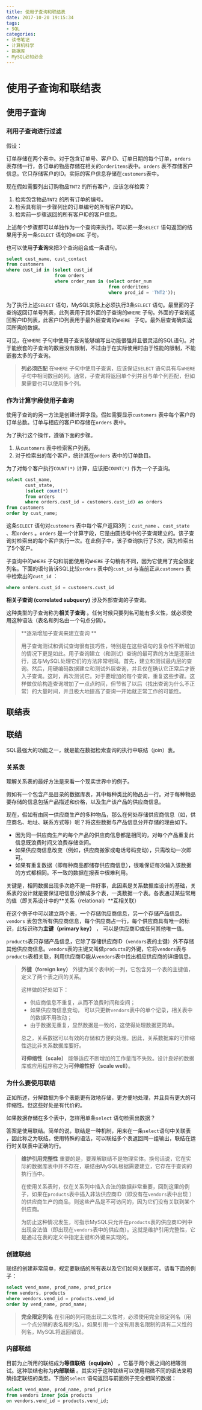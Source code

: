 ```yaml
---
title: 使用子查询和联结表
date: 2017-10-20 19:15:34
tags: 
- SQL 
categories: 
- 读书笔记
- 计算机科学
- 数据库
- MySQL必知必会
---
```


# 使用子查询和联结表

## 使用子查询

### 利用子查询进行过滤

假设：

订单存储在两个表中。对于包含订单号、客户ID、订单日期的每个订单，`orders`表存储一行，各订单的物品存储在相关的`orderitems`表中。`orders` 表不存储客户信息。它只存储客户的ID。实际的客户信息存储在`customers`表中。

现在假如需要列出订购物品`TNT2` 的所有客户，应该怎样检索？

1. 检索包含物品`TNT2` 的所有订单的编号。
2. 检索具有前一步骤列出的订单编号的所有客户的ID。
3. 检索前一步骤返回的所有客户ID的客户信息。

上述每个步骤都可以单独作为一个查询来执行。可以把一条`SELECT` 语句返回的结果用于另一条`SELECT` 语句的`WHERE` 子句。

也可以使用**子查询**来把3个查询组合成一条语句。

```sql
select cust_name, cust_contact 
from customers 
where cust_id in (select cust_id 
                  from orders 
                  where order_num in (select order_num 
                                      from orderitems 
                                      where prod_id = 'TNT2'));
```

为了执行上述`SELECT` 语句，MySQL实际上必须执行3条`SELECT` 语句。最里面的子查询返回订单号列表，此列表用于其外面的子查询的`WHERE` 子句。外面的子查询返回客户ID列表，此客户ID列表用于最外层查询的`WHERE ` 子句。最外层查询确实返回所需的数据。

可见，在`WHERE` 子句中使用子查询能够编写出功能很强并且很灵活的SQL语句。对于能嵌套的子查询的数目没有限制，不过由于在实际使用时由于性能的限制，不能嵌套太多的子查询。

>**列必须匹配** 在`WHERE` 子句中使用子查询，应该保证`SELECT` 语句具有与`WHERE` 子句中相同数目的列。通常，子查询将返回单个列并且与单个列匹配，但如果需要也可以使用多个列。

### 作为计算字段使用子查询

使用子查询的另一方法是创建计算字段。假如需要显示`customers` 表中每个客户的订单总数。订单与相应的客户ID存储在`orders` 表中。

为了执行这个操作，遵循下面的步骤。

1. 从`customers` 表中检索客户列表。
2. 对于检索出的每个客户，统计其在`orders` 表中的订单数目。

为了对每个客户执行`COUNT(*)` 计算，应该把`COUNT(*)` 作为一个子查询。

```sql
select cust_name, 
       cust_state, 
       (select count(*) 
       from orders 
       where orders.cust_id = customers.cust_id) as orders
from customers 
order by cust_name;
```

这条`SELECT` 语句对`customers` 表中每个客户返回3列：`cust_name` 、`cust_state` 、和`orders` 。`orders` 是一个计算字段，它是由圆括号中的子查询建立的。该子查询对检索出的每个客户执行一次。在此例子中，该子查询执行了5次，因为检索出了5个客户。

子查询中的`WHERE` 子句和前面使用的`WHERE` 子句稍有不同，因为它使用了完全限定列名。下面的语句告诉SQL比较`orders` 表中的`cust_id` 与当前正从`customers` 表中检索出的`cust_id` ：

```sql
where orders.cust_id = customers.cust_id
```

**相关子查询 (correlated subquery)** 涉及外部查询的子查询。

这种类型的子查询称为**相关子查询** 。任何时候只要列名可能有多义性，就必须使用这种语法（表名和列名由一个句点分隔）。

> **逐渐增加子查询来建立查询 **
>
> 用子查询测试和调试查询很有技巧性，特别是在这些语句的复杂性不断增加的情况下更是如此。用子查询建立（和测试）查询的最可靠的方法是逐渐进行，这与MySQL处理它们的方法非常相同。首先，建立和测试最内层的查询。然后，用硬编码数据建立和测试外层查询，并且仅在确认它正常后才嵌入子查询。这时，再次测试它。对于要增加的每个查询，重复这些步骤。这样做仅给构造查询增加了一点点时间，但节省了以后（找出查询为什么不正常）的大量时间，并且极大地提高了查询一开始就正常工作的可能性。

## 联结表

## 联结

SQL最强大的功能之一，就是能在数据检索查询的执行中联结（join）表。

### 关系表

理解关系表的最好方法是来看一个现实世界中的例子。

假如有一个包含产品目录的数据库表，其中每种类比的物品占一行。对于每种物品要存储的信息包括产品描述和价格，以及生产该产品的供应商信息。

现在，假如有由同一供应商生产的多种物品，那么在何处存储供应商信息（如，供应商名、地址、联系方式等）呢？将这些数据与产品信息分开存储的理由如下。

+ 因为同一供应商生产的每个产品的供应商信息都是相同的，对每个产品重复此信息既浪费时间又浪费存储空间。
+ 如果供应商信息改变（例如，供应商搬家或电话号码变动），只需改动一次即可。
+ 如果有重复数据（即每种商品都储存供应商信息），很难保证每次输入该数据的方式都相同。不一致的数据在报表中很难利用。

关键是，相同数据出现多次绝不是一件好事，此因素是关系数据库设计的基础，关系表的设计就是要保证吧信息分解成多个表，一类数据一个表。各表通过某些常用的值（即关系设计中的**关系（relational）**互相关联）

在这个例子中可以建立两个表，一个存储供应商信息，另一个存储产品信息。`vendors` 表包含所有供应商信息，每个供应商占一行，每个供应商具有唯一的标识，此标识称为**主键（primary key）** ， 可以是供应商ID或任何其他唯一值。

`products`表只存储产品信息，它除了存储供应商ID（`vendors`表的主键）外不存储其他供应商信息。`vendors`表的主键又叫做`products`的外键，它将`vendors`表与`products`表相关联，利用供应商ID能从`vendors`表中找出相应供应商的详细信息。

> **外键（foreign key）** 外键为某个表中的一列，它包含另一个表的主键值，定义了两个表之间的关系。
>
> 这样做的好处如下：
>
> + 供应商信息不重复，从而不浪费时间和空间；
> + 如果供应商信息变动， 可以只更新`vendors`表中的单个记录，相关表中的数据不用改动；
> + 由于数据无重复，显然数据是一致的，这使得处理数据更简单。
>
> 总之，关系数据可以有效的存储和方便的处理。因此，关系数据库的可伸缩性远比非关系数据库要好。
>
> **可伸缩性（scale）** 能够适应不断增加的工作量而不失败。设计良好的数据库或应用程序称之为**可伸缩性好（scale well）**。 

### 为什么要使用联结

正如所述，分解数据为多个表能更有效地存储，更方便地处理，并且具有更大的可伸缩性。但这些好处是有代价的。

如果数据存储在多个表中，怎样用单条`select` 语句检索出数据？

答案是使用联结。简单的说，联结是一种机制，用来在一条`select`语句中关联表 ，因此称之为联结。使用特殊的语法，可以联结多个表返回同一组输出，联结在运行时关联表中正确的行。

> **维护引用完整性**  重要的是，要理解联结不是物理实体。换句话说，它在实际的数据库表中并不存在，联结由MySQL根据需要建立，它存在于查询的执行当中。
>
> 在使用关系表时，仅在关系列中插入合法的数据非常重要，回到这里的例子，如果在`products`表中插入非法供应商ID（即没有在`vendors`表中出现 ）的供应商生产的商品，则这些产品是不可访问的，因为它们没有关联到某个供应商。
>
> 为防止这种情况发生，可指示MySQL只允许在`products`表的供应商ID列中出现合法值（即出现在`vendors`表中的供应商）。这就是维护引用完整性，它是通过在表的定义中指定主键和外键来实现的。 

### 创建联结

联结的创建非常简单，规定要联结的所有表以及它们如何关联即可。请看下面的例子：

```sql
select vend_name, prod_name, prod_price
from vendors, products
where vendors.vend_id = products.vend_id
order by vend_name, prod_name;
```

> **完全限定列名** 在引用的列可能出现二义性时，必须使用完全限定列名（用一个点分隔的表名和列名）。如果引用一个没有用表名限制的具有二义性的列名，MySQL将返回错误。

### 内部联结

目前为止所用的联结成为**等值联结（equijoin）** ，它基于两个表之间的相等测试。这种联结也称为**内部联结** 。其实对于这种联结可以使用稍微不同的语法来明确指定联结的类型。下面的`select` 语句返回与前面例子完全相同的数据：

```sql
select vend_name, prod_name, prod_price
from vendors inner join products
on vendors.vend_id = products.vend_id;
```

